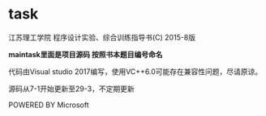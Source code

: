 # task
江苏理工学院 程序设计实验、综合训练指导书(C) 2015-8版

<b>maintask里面是项目源码 按照书本题目编号命名</b>

代码由Visual studio 2017编写，使用VC++6.0可能存在兼容性问题，尽请原谅。

源码从7-1开始更新至29-3，不定期更新

POWERED BY Microsoft
